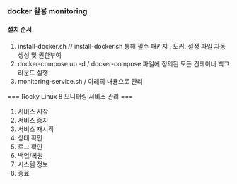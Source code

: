 ### docker 활용 monitoring


#### 설치 순서 ####
1. install-docker.sh  // install-docker.sh 통해 필수 패키지 , 도커, 설정 파일 자동 생성 및 권한부여
2. docker-compose up -d  / docker-compose 파일에 정의된 모든 컨테이너 백그라운드 실행
3. monitoring-service.sh /  아래의 내용으로 관리 

=== Rocky Linux 8 모니터링 서비스 관리 ===
1. 서비스 시작
2. 서비스 중지
3. 서비스 재시작
4. 상태 확인
5. 로그 확인
6. 백업/복원
7. 시스템 정보
8. 종료

